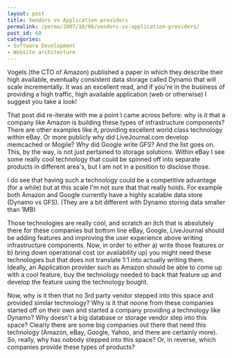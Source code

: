 ```yaml
---
layout: post
title: Vendors vs Application providers
permalink: /perma/2007/10/06/vendors-vs-application-providers/
post_id: 60
categories: 
- Software Development
- Website architecture
---
```


Vogels (the CTO of Amazon) published a paper in which they describe their high
available, eventually consistent data storage called Dynamo that will scale
incrementally. It was an excellent read, and if you're in the business of
providing a high traffic, high available application (web or otherwise) I
suggest you take a look!

That post did re-iterate with me a point I came across before: why is it that a
company like Amazon is building these types of infrastructure components? There
are other examples like it, providing excellent world class technology within
eBay. Or more publicly why did LiveJournal.com develop memcached or Mogile? Why
did Google write GFS? And the list goes on. This, by the way, is not just
pertained to storage solutions. Within eBay I see some really cool technology
that could be spinned off into separate products in different area's, but I am
not in a position to disclose those.

I do see that having such a technology could be a competitive advantage (for a
while) but at this scale I'm not sure that that really holds. For example both
Amazon and Google currently have a highly scalable data store (Dynamo vs GFS).
(They are a bit different with Dynamo storing data smaller than 1MB)

Those technologies are really cool, and scratch an itch that is absolutely
there for these companies but bottom line eBay, Google, LiveJournal should be
adding features and improving the user experience above writing infrastructure
components. Now, in order to either a) write those features or b) bring down
operational cost (or availability up) you might need these technologies but
that does not translate 1:1 into actually writing them. Ideally, an Application
provider such as Amazon should be able to come up with a cool feature, buy the
technology needed to back that feature up and develop the feature using the
technology bought.

Now, why is it then that no 3rd party vendor stepped into this space and
provided similar technology? Why is it that noone from these companies started
off on their own and started a company providing a technology like Dynamo? Why
doesn't a big database or storage vendor step into this space? Clearly there
are some big companies out there that need this technology (Amazon, eBay,
Google, Yahoo, and there are certainly more). So, really, why has nobody
stepped into this space? Or, in reverse, which companies provide these types of
products?
